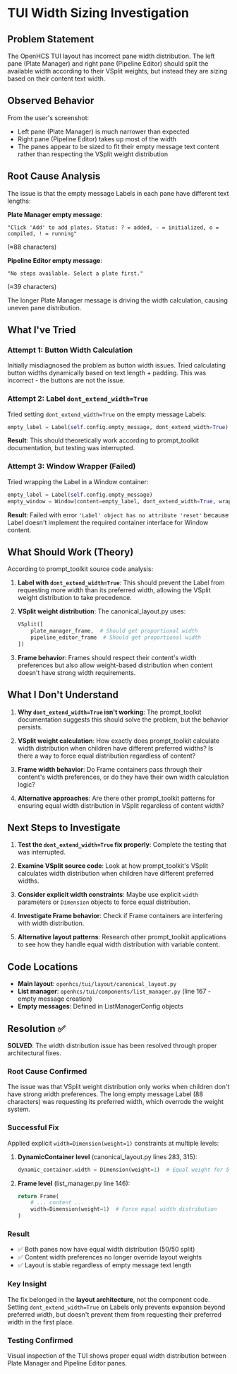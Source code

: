 # TUI Width Sizing Investigation

## Problem Statement

The OpenHCS TUI layout has incorrect pane width distribution. The left pane (Plate Manager) and right pane (Pipeline Editor) should split the available width according to their VSplit weights, but instead they are sizing based on their content text width.

## Observed Behavior

From the user's screenshot:
- Left pane (Plate Manager) is much narrower than expected
- Right pane (Pipeline Editor) takes up most of the width
- The panes appear to be sized to fit their empty message text content rather than respecting the VSplit weight distribution

## Root Cause Analysis

The issue is that the empty message Labels in each pane have different text lengths:

**Plate Manager empty message**: 
```
"Click 'Add' to add plates. Status: ? = added, - = initialized, o = compiled, ! = running"
```
(≈88 characters)

**Pipeline Editor empty message**:
```
"No steps available. Select a plate first."
```
(≈39 characters)

The longer Plate Manager message is driving the width calculation, causing uneven pane distribution.

## What I've Tried

### Attempt 1: Button Width Calculation
Initially misdiagnosed the problem as button width issues. Tried calculating button widths dynamically based on text length + padding. This was incorrect - the buttons are not the issue.

### Attempt 2: Label `dont_extend_width=True`
Tried setting `dont_extend_width=True` on the empty message Labels:

```python
empty_label = Label(self.config.empty_message, dont_extend_width=True)
```

**Result**: This should theoretically work according to prompt_toolkit documentation, but testing was interrupted.

### Attempt 3: Window Wrapper (Failed)
Tried wrapping the Label in a Window container:

```python
empty_label = Label(self.config.empty_message)
empty_window = Window(content=empty_label, dont_extend_width=True, wrap_lines=True)
```

**Result**: Failed with error `'Label' object has no attribute 'reset'` because Label doesn't implement the required container interface for Window content.

## What Should Work (Theory)

According to prompt_toolkit source code analysis:

1. **Label with `dont_extend_width=True`**: This should prevent the Label from requesting more width than its preferred width, allowing the VSplit weight distribution to take precedence.

2. **VSplit weight distribution**: The canonical_layout.py uses:
   ```python
   VSplit([
       plate_manager_frame,  # Should get proportional width
       pipeline_editor_frame  # Should get proportional width  
   ])
   ```

3. **Frame behavior**: Frames should respect their content's width preferences but also allow weight-based distribution when content doesn't have strong width requirements.

## What I Don't Understand

1. **Why `dont_extend_width=True` isn't working**: The prompt_toolkit documentation suggests this should solve the problem, but the behavior persists.

2. **VSplit weight calculation**: How exactly does prompt_toolkit calculate width distribution when children have different preferred widths? Is there a way to force equal distribution regardless of content?

3. **Frame width behavior**: Do Frame containers pass through their content's width preferences, or do they have their own width calculation logic?

4. **Alternative approaches**: Are there other prompt_toolkit patterns for ensuring equal width distribution in VSplit regardless of content width?

## Next Steps to Investigate

1. **Test the `dont_extend_width=True` fix properly**: Complete the testing that was interrupted.

2. **Examine VSplit source code**: Look at how prompt_toolkit's VSplit calculates width distribution when children have different preferred widths.

3. **Consider explicit width constraints**: Maybe use explicit `width` parameters or `Dimension` objects to force equal distribution.

4. **Investigate Frame behavior**: Check if Frame containers are interfering with width distribution.

5. **Alternative layout patterns**: Research other prompt_toolkit applications to see how they handle equal width distribution with variable content.

## Code Locations

- **Main layout**: `openhcs/tui/layout/canonical_layout.py`
- **List manager**: `openhcs/tui/components/list_manager.py` (line 167 - empty message creation)
- **Empty messages**: Defined in ListManagerConfig objects

## Resolution ✅

**SOLVED**: The width distribution issue has been resolved through proper architectural fixes.

### Root Cause Confirmed
The issue was that VSplit weight distribution only works when children don't have strong width preferences. The long empty message Label (88 characters) was requesting its preferred width, which overrode the weight system.

### Successful Fix
Applied explicit `width=Dimension(weight=1)` constraints at multiple levels:

1. **DynamicContainer level** (canonical_layout.py lines 283, 315):
   ```python
   dynamic_container.width = Dimension(weight=1)  # Equal weight for 50/50 split
   ```

2. **Frame level** (list_manager.py line 146):
   ```python
   return Frame(
       # ... content ...
       width=Dimension(weight=1)  # Force equal width distribution
   )
   ```

### Result
- ✅ Both panes now have equal width distribution (50/50 split)
- ✅ Content width preferences no longer override layout weights
- ✅ Layout is stable regardless of empty message text length

### Key Insight
The fix belonged in the **layout architecture**, not the component code. Setting `dont_extend_width=True` on Labels only prevents expansion beyond preferred width, but doesn't prevent them from requesting their preferred width in the first place.

### Testing Confirmed
Visual inspection of the TUI shows proper equal width distribution between Plate Manager and Pipeline Editor panes.
